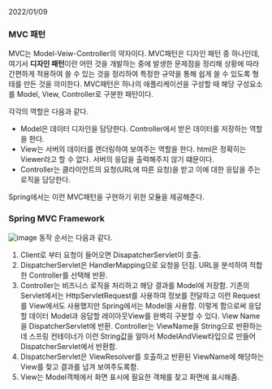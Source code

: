 2022/01/09

### MVC 패턴
MVC는 Model-Veiw-Controller의 약자이다. MVC패턴은 디자인 패턴 중 하나인데, 여기서 **디자인 패턴**이란 어떤 것을 
개발하는 중에 발생한 문제점을 정리해 상황에 따라 간편하게 적용하여 쓸 수 있는 것을 정리하여 특정한 규약을 통해 쉽게 쓸 수 있도록
형태를 만든 것을 의미한다. MVC패턴은 하나의 애플리케이션을 구성할 때 해당 구성요소를 Model, View, Controller로 구분한 패턴이다.  

각각의 역할은 다음과 같다.
* Model은 데이터 디자인을 담당한다. Controller에서 받은 데이터를 저장하는 역할을 한다.
* View는 서버의 데이터를 렌더링하여 보여주는 역할을 한다. html은 정확히는 Viewer라고 할 수 없다. 서버의 응답을 출력해주지 않기 떄문이다.
* Controller는 클라이언트의 요청(URL에 따른 요청)을 받고 이에 대한 응답을 주는 로직을 담당한다.  

Spring에서는 이런 MVC패턴을 구현하기 위한 모듈을 제공해준다.

### Spring MVC Framework
![image](https://user-images.githubusercontent.com/81364044/148770911-0619beed-d83a-4e6f-a418-db15855b70bb.png)
동작 순서는 다음과 같다.
1. Client로 부터 요청이 들어오면 DisapatcherServlet이 호출.
2. DispatcherServlet은 HandlerMapping으로 요청을 던짐. URL을 분석하여 적합한 Controller를 선택해 반환.
3. Controller는 비즈니스 로직을 처리하고 해당 결과를 Model에 저장함. 기존의 Servlet에서는 HttpServletRequest를 
사용하여 정보를 전달하고 이런 Request를 View에서도 사용했지만 Spring에서는 Model을 사용함. 이렇게 함으로써 응답할 데이터 Model과 응답할 레이아웃View를 완벽히 구분할 수 있다. View Name을 DispatcherServlet에 반환. 
Controller는 ViewName을 String으로 반환하는데 스프링 컨테이너가 이런 String값을 알아서 ModelAndView타입으로 만들어 
DispatcherServlet에서 반환함.
4. DispatcherServlet은 ViewResolver를 호출하고 반환된 ViewName에 해당하는 View를 찾고 결과를 넘겨 보여주도록함.
5. View는 Model객체에서 화면 표시에 필요한 객체를 찾고 화면에 표시해줌.

